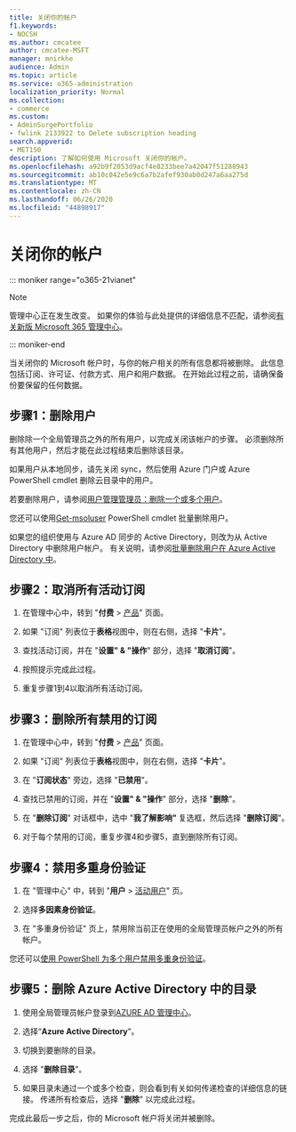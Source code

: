 ```yaml
---
title: 关闭你的帐户
f1.keywords:
- NOCSH
ms.author: cmcatee
author: cmcatee-MSFT
manager: mnirkhe
audience: Admin
ms.topic: article
ms.service: o365-administration
localization_priority: Normal
ms.collection:
- commerce
ms.custom:
- AdminSurgePortfolio
- fwlink 2133922 to Delete subscription heading
search.appverid:
- MET150
description: 了解如何使用 Microsoft 关闭你的帐户。
ms.openlocfilehash: a92b9f2053d9acf4e8233bee7a42047f51288943
ms.sourcegitcommit: ab10c042e5e9c6a7b2afef930ab0d247a6aa275d
ms.translationtype: MT
ms.contentlocale: zh-CN
ms.lasthandoff: 06/26/2020
ms.locfileid: "44898917"
---
```

# <a name="close-your-account"></a>关闭你的帐户

::: moniker range="o365-21vianet"

> [!NOTE]
> 管理中心正在发生改变。 如果你的体验与此处提供的详细信息不匹配，请参阅[有关新版 Microsoft 365 管理中心](https://docs.microsoft.com/microsoft-365/admin/microsoft-365-admin-center-preview?view=o365-21vianet)。

::: moniker-end

当关闭你的 Microsoft 帐户时，与你的帐户相关的所有信息都将被删除。 此信息包括订阅、许可证、付款方式、用户和用户数据。 在开始此过程之前，请确保备份要保留的任何数据。

## <a name="step-1-delete-users"></a>步骤1：删除用户

删除除一个全局管理员之外的所有用户，以完成关闭该帐户的步骤。 必须删除所有其他用户，然后才能在此过程结束后删除该目录。

如果用户从本地同步，请先关闭 sync，然后使用 Azure 门户或 Azure PowerShell cmdlet 删除云目录中的用户。

若要删除用户，请参阅<a href="https://docs.microsoft.com/office365/admin/add-users/delete-a-user?view=o365-worldwide#user-management-admin-delete-one-or-more-users-from-office-365">用户管理管理员：删除一个或多个用户</a>。

您还可以使用<a href="https://go.microsoft.com/fwlink/?linkid=842230">Get-msoluser</a> PowerShell cmdlet 批量删除用户。

如果您的组织使用与 Azure AD 同步的 Active Directory，则改为从 Active Directory 中删除用户帐户。 有关说明，请参阅<a href="https://docs.microsoft.com/azure/active-directory/users-groups-roles/users-bulk-delete">批量删除用户在 Azure Active Directory 中</a>。

## <a name="step-2-cancel-all-active-subscriptions"></a>步骤2：取消所有活动订阅

1. 在管理中心中，转到 "**付费**  >  <a href="https://go.microsoft.com/fwlink/p/?linkid=842054" target="_blank">产品</a>" 页面。

2. 如果 "订阅" 列表位于**表格**视图中，则在右侧，选择 "**卡片**"。

3. 查找活动订阅，并在 "**设置" & "操作**" 部分，选择 "**取消订阅**"。

4. 按照提示完成此过程。

5. 重复步骤1到4以取消所有活动订阅。

## <a name="step-3-delete-all-disabled-subscriptions"></a>步骤3：删除所有禁用的订阅

1. 在管理中心中，转到 "**付费**  >  <a href="https://go.microsoft.com/fwlink/p/?linkid=842054" target="_blank">产品</a>" 页面。

2. 如果 "订阅" 列表位于**表格**视图中，则在右侧，选择 "**卡片**"。

3. 在 "**订阅状态**" 旁边，选择 "**已禁用**"。

4. 查找已禁用的订阅，并在 "**设置" & "操作**" 部分，选择 "**删除**"。

5. 在 "**删除订阅**" 对话框中，选中 "**我了解影响"** 复选框，然后选择 "**删除订阅**"。

6. 对于每个禁用的订阅，重复步骤4和步骤5，直到删除所有订阅。

## <a name="step-4-disable-multi-factor-authentication"></a>步骤4：禁用多重身份验证

1. 在 "管理中心" 中，转到 "**用户**  >  <a href="https://go.microsoft.com/fwlink/p/?linkid=834822" target="_blank">活动用户</a>" 页。

2. 选择**多因素身份验证**。

3. 在 "多重身份验证" 页上，禁用除当前正在使用的全局管理员帐户之外的所有帐户。

您还可以<a href="https://docs.microsoft.com/azure/active-directory/authentication/howto-mfa-userstates#change-state-using-powershell">使用 PowerShell 为多个用户禁用多重身份验证</a>。

## <a name="step-5-delete-the-directory-in-azure-active-directory"></a>步骤5：删除 Azure Active Directory 中的目录

1. 使用全局管理员帐户登录到<a href="https://aad.portal.azure.com/" target="_blank">AZURE AD 管理中心</a>。

2. 选择“**Azure Active Directory**”。

3. 切换到要删除的目录。

4. 选择 "**删除目录**"。

5. 如果目录未通过一个或多个检查，则会看到有关如何传递检查的详细信息的链接。 传递所有检查后，选择 "**删除**" 以完成此过程。

完成此最后一步之后，你的 Microsoft 帐户将关闭并被删除。

